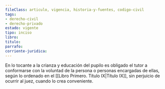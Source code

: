 ```yaml
---
fileClass: articulo, vigencia, historia-y-fuentes, codigo-civil
tags:
- derecho-civil
- derecho-privado
estado: vigente
tipo: inciso
libro:
titulo:
parrafo:
corriente-juridica:
---
```

En lo tocante a la crianza y educación del pupilo es obligado el tutor a conformarse con la voluntad de la persona o personas encargadas de ellas, según lo ordenado en el [[Libro Primero. Título IX|Título IX]], sin perjuicio de ocurrir al juez, cuando lo crea conveniente.